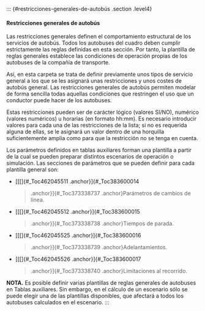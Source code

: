 ::: {#restricciones-generales-de-autobús .section .level4}
#### Restricciones generales de autobús

Las restricciones generales definen el comportamiento estructural de los
servicios de autobús. Todos los autobuses del cuadro deben cumplir
estrictamente las reglas definidas en esta sección. Por tanto, la
plantilla de reglas generales establece las condiciones de operación
propias de los autobuses de la compañía de transporte.

Así, en esta carpeta se trata de definir previamente unos tipos de
servicio general a los que se les asignará unas restricciones y unos
costes de autobús general. Las restricciones generales de autobús
permiten modelar de forma sencilla todas aquellas condiciones que
restringen el uso que un conductor puede hacer de los autobuses.

Estas restricciones pueden ser de carácter lógico (valores SI/NO),
numérico (valores numéricos) u horarias (en formato hh:mm). Es necesario
introducir valores para cada una de las restricciones de la lista; si no
es requerida alguna de ellas, se le asignará un valor dentro de una
horquilla suficientemente amplia como para que la restricción no se
tenga en cuenta.

Los parámetros definidos en tablas auxiliares forman una plantilla a
partir de la cual se pueden preparar distintos escenarios de operación o
simulación. Las secciones de parámetros que se pueden definir para cada
plantilla general son:

-   [[[]{#_Toc462045511 .anchor}]{#_Toc383600014
    > .anchor}]{#_Toc373338737 .anchor}Parámetros de cambios de línea.

-   [[[]{#_Toc462045512 .anchor}]{#_Toc383600015
    > .anchor}]{#_Toc373338738 .anchor}Tiempos de parada.

-   [[[]{#_Toc462045525 .anchor}]{#_Toc383600016
    > .anchor}]{#_Toc373338739 .anchor}Adelantamientos.

-   [[[]{#_Toc462045526 .anchor}]{#_Toc383600017
    > .anchor}]{#_Toc373338740 .anchor}Limitaciones al recorrido.

**NOTA.** Es posible definir varias plantillas de reglas generales de
autobuses en Tablas auxiliares. Sin embargo, en el cálculo de un
escenario sólo se puede elegir una de las plantillas disponibles, que
afectará a todos los autobuses calculados en el escenario.
:::
